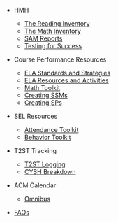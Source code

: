<!-- _sidebar.md -->
- HMH
	- [The Reading Inventory](ri.md)
	- [The Math Inventory](mi.md)
	- [SAM Reports](sam.md)
	- [Testing for Success](success.md)

- Course Performance Resources
	- [ELA Standards and Strategies](ela.1.md)
	- [ELA Resources and Activities](graphorg.md)
	- [Math Toolkit](math.md)
	- [Creating SSMs](supportmap.md)
	- [Creating SPs](spfile.md)

- SEL Resources
	- [Attendance Toolkit](attendance.md)
	- [Behavior Toolkit](behavior.md)

- T2ST Tracking
	- [T2ST Logging](t2st.md)
	- [CYSH Breakdown](CYSH.md)

- ACM Calendar
	- [Omnibus](calendar.md)

- [FAQs](faq.md)
